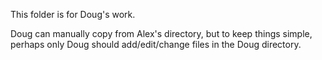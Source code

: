 This folder is for Doug's work.

Doug can manually copy from Alex's directory, but to keep things simple, perhaps only Doug should add/edit/change files in the Doug directory.
